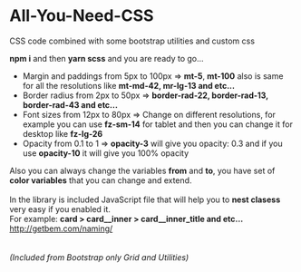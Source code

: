 # All-You-Need-CSS
CSS code combined with some bootstrap utilities and custom css

<b>npm i</b> and then <b>yarn scss</b> and you are ready to go...

- Margin and paddings from 5px to 100px => <b>mt-5</b>, <b>mt-100</b> also is same for all the resolutions like <b>mt-md-42, mr-lg-13 and etc...</b>
- Border radius from 2px to 50px => <b>border-rad-22, border-rad-13, border-rad-43 and etc...</b>
- Font sizes from 12px to 80px => Change on different resolutions, for example you can use <b>fz-sm-14</b> for tablet and then you can change it for desktop like <b>fz-lg-26</b>
- Opacity from 0.1 to 1 => <b>opacity-3</b> will give you opacity: 0.3 and if you use <b>opacity-10</b> it will give you 100% opacity

Also you can always change the variables <b>from</b> and <b>to</b>, you have set of <b>color variables</b> that you can change and extend.
<br/> 
<br/> 
In the library is included JavaScript file that will help you to <b>nest clasess</b> very easy if you enabled it. 
<br/>
For example:
<b>card > card__inner > card__inner_title and etc...</b>
<br/>
http://getbem.com/naming/
<br/>
<br/>
<br/>
<i>(Included from Bootstrap only Grid and Utilities)</i>
